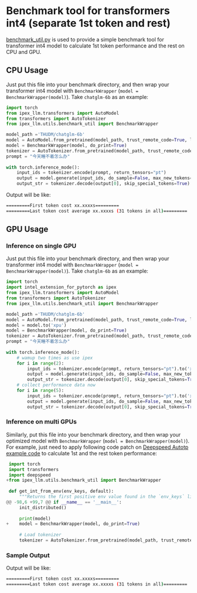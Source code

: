 # Benchmark tool for transformers int4 (separate 1st token and rest)

[benchmark_util.py](https://github.com/intel-analytics/ipex-llm/tree/main/python/llm/src/ipex_llm/utils/benchmark_util.py) is used to provide a simple benchmark tool for transformer int4 model to calculate 1st token performance and the rest on CPU and GPU.

## CPU Usage
Just put this file into your benchmark directory, and then wrap your transformer int4 model with `BenchmarkWrapper` (`model = BenchmarkWrapper(model)`).
Take `chatglm-6b` as an example:
```python
import torch
from ipex_llm.transformers import AutoModel
from transformers import AutoTokenizer
from ipex_llm.utils.benchmark_util import BenchmarkWrapper

model_path ='THUDM/chatglm-6b'
model = AutoModel.from_pretrained(model_path, trust_remote_code=True, load_in_4bit=True)
model = BenchmarkWrapper(model, do_print=True)
tokenizer = AutoTokenizer.from_pretrained(model_path, trust_remote_code=True)
prompt = "今天睡不着怎么办"
 
with torch.inference_mode():
    input_ids = tokenizer.encode(prompt, return_tensors="pt")
    output = model.generate(input_ids, do_sample=False, max_new_tokens=32)
    output_str = tokenizer.decode(output[0], skip_special_tokens=True)
```
Output will be like:
```bash
=========First token cost xx.xxxxs=========
=========Last token cost average xx.xxxxs (31 tokens in all)=========
```

## GPU Usage
### Inference on single GPU
Just put this file into your benchmark directory, and then wrap your transformer int4 model with `BenchmarkWrapper` (`model = BenchmarkWrapper(model)`).
Take `chatglm-6b` as an example:
```python
import torch
import intel_extension_for_pytorch as ipex
from ipex_llm.transformers import AutoModel
from transformers import AutoTokenizer
from ipex_llm.utils.benchmark_util import BenchmarkWrapper

model_path ='THUDM/chatglm-6b'
model = AutoModel.from_pretrained(model_path, trust_remote_code=True, load_in_4bit=True)
model = model.to('xpu')
model = BenchmarkWrapper(model, do_print=True)
tokenizer = AutoTokenizer.from_pretrained(model_path, trust_remote_code=True)
prompt = "今天睡不着怎么办"
 
with torch.inference_mode():
    # wamup two times as use ipex
    for i in range(2):
        input_ids = tokenizer.encode(prompt, return_tensors="pt").to('xpu')
        output = model.generate(input_ids, do_sample=False, max_new_tokens=32)
        output_str = tokenizer.decode(output[0], skip_special_tokens=True)
    # collect performance data now
    for i in range(5):
        input_ids = tokenizer.encode(prompt, return_tensors="pt").to('xpu')
        output = model.generate(input_ids, do_sample=False, max_new_tokens=32)
        output_str = tokenizer.decode(output[0], skip_special_tokens=True)
```

### Inference on multi GPUs
Similarly, put this file into your benchmark directory, and then wrap your optimized model with `BenchmarkWrapper` (`model = BenchmarkWrapper(model)`).
For example, just need to apply following code patch on [Deepspeed Autotp example code](https://github.com/intel-analytics/ipex-llm/blob/main/python/llm/example/GPU/Deepspeed-AutoTP/deepspeed_autotp.py) to calculate 1st and the rest token performance:
```python
 import torch
 import transformers
 import deepspeed
+from ipex_llm.utils.benchmark_util import BenchmarkWrapper
 
 def get_int_from_env(env_keys, default):
     """Returns the first positive env value found in the `env_keys` list or the default."""
@@ -98,6 +99,7 @@ if __name__ == '__main__':
     init_distributed()
 
     print(model)
+    model = BenchmarkWrapper(model, do_print=True)
 
     # Load tokenizer
     tokenizer = AutoTokenizer.from_pretrained(model_path, trust_remote_code=True)
```

### Sample Output
Output will be like:
```bash
=========First token cost xx.xxxxs=========
=========Last token cost average xx.xxxxs (31 tokens in all)=========
```

